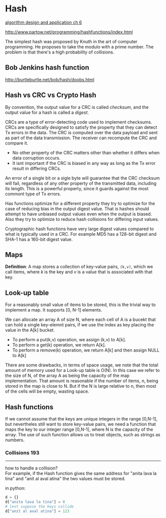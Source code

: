 # Hash
[algorithm design and application ch 6](./)

http://www.partow.net/programming/hashfunctions/index.html

The simplest hash was proposed by Knuth in the art of computer programming.
He proposes to take the modulo with a prime number. The problem is that there's
a high probability of collisions.



## Bob Jenkins hash function

http://burtleburtle.net/bob/hash/doobs.html






## Hash vs CRC vs Crypto Hash

By convention, the output value for a CRC is called _checksum_, and the output
value for a hash is called a _digest_.

CRCs are a type of error-detecting code used to implement checksums. CRCs are
specifically designed to satisfy the property that they can detect Tx errors
in the data. The CRC is computed over the data payload and sent as part of
the data transmission. The receiver can recompute the CRC and compare it.
- No other property of the CRC matters other than whether it differs when data
corruption occurs.
- It isnt important if the CRC is biased in any way as long as the Tx error
result in differing CRCs.

An error of a single bit or a sigle byte will guarantee that the CRC checksum
will fail, regardless of any other property of the transmitted data, including
its length. This is a powerful property, since it guards against the most
commont type of Tx errors.

Has functions optimize for a different property they try to optimize for the
case of reducing bias in the output digest value. That is hashes should attempt
to have unbiased output values even when the output is biased. Also they try to
optimize to reduce hash collisions for differing input values.

Cryptographic hash functions have very large digest values compared to what is
typically used in a CRC. For example MD5 has a 128-bit digest and SHA-1 has a 
160-bit digest value.

## Maps

**Definition**:
A map stores a collection of key-value pairs, `(k,v)`, which we call items,
where _k_ is the key and _v_ is a value that is associated with that key.




## Look-up table

For a reasonably small value of items to be stored, this is the trivial
way to implement a map. It supports [0, N-1] elements.

We can allocate an array A of size N, where each cell of A is a bucekt that
can hold a single key-elemnt pairs, if we use the index as key placing the
value in the A[k] bucket.

* To perform a put(k,v) operation, we assign (k,v) to A[k].
* To perform a get(k) operation, we return A[k].
* To perform a remove(k) operation, we return A[k] and then assign NULL to A[k]


There are some drawbacks, in terms of space usage, we note that the total amount
of memory used for a Look-up table is O(N). In this case we refer to the size of
N, of the array A as being the capacity of the map implementation. That amount
is reasonable if the number of items, n, being stored in the map is close to N.
But if the N is large relative to n, then most of the cells will be empty,
wasting space.

## Hash functions

If we cannot assume that the keys are unique integers in the range [0,N-1], but
nevertheles still want to store key-value pairs, we need a function that maps
the key to our integer range [0,N-1], where N is the capacity of the array. The
use of such function allows us to treat objects, such as strings as numbers.

### Collisions 193

- - -
how to handle a collision?<br>
For example, if the Hash function gives the same address for
"anita lava la tina" and "anit al aval atina"  the two values must be stored.

in python:
```python
d = {}
d["anita lava la tina"] = 0
# lest suppose the keys collide
d["anit al aval atina"] = 123

```
